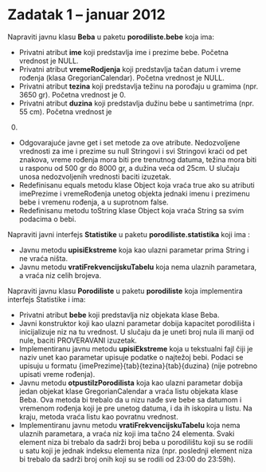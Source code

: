 # Zadatak 1 – januar 2012 

Napraviti javnu klasu **Beba** u paketu **porodiliste.bebe** koja ima:
* Privatni atribut **ime** koji predstavlja ime i prezime bebe. Početna vrednost je NULL.
* Privatni atribut **vremeRodjenja** koji predstavlja tačan datum i vreme rođenja (klasa
GregorianCalendar). Početna vrednost je NULL.
* Privatni atribut **tezina** koji predstavlja težinu na porođaju u gramima (npr. 3650 gr). Početna
vrednost je 0.
* Privatni atribut **duzina** koji predstavlja dužinu bebe u santimetrima (npr. 55 cm). Početna vrednost je
0.
* Odgovarajuće javne get i set metode za ove atribute. Nedozvoljene vrednosti za ime i prezime su
null Stringovi i svi Stringovi kraći od pet znakova, vreme rođenja mora biti pre trenutnog datuma,
težina mora biti u rasponu od 500 gr do 8000 gr, a dužina veća od 25cm. U slučaju unosa
nedozvoljenih vrednosti baciti izuzetak.
* Redefinisanu equals metodu klase Object koja vraća true ako su atributi imePrezime i
vremeRođenja unetog objekta jednaki imenu i prezimenu bebe i vremenu rođenja, a u suprotnom
false.
* Redefinisanu metodu toString klase Object koja vraća String sa svim podacima o bebi.

Napraviti javni interfejs **Statistike** u paketu **porodiliste.statistika** koji ima :
* Javnu metodu **upisiEkstreme** koja kao ulazni parametar prima String i ne vraća ništa.
* Javnu metodu **vratiFrekvencijskuTabelu** koja nema ulaznih parametara, a vraća niz celih brojeva.

Napraviti javnu klasu **Porodiliste** u paketu **porodiliste** koja implementira interfejs Statistike i ima:

- Privatni atribut **bebe** koji predstavlja niz objekata klase Beba.
- Javni konstruktor koji kao ulazni parametar dobija kapacitet porodilišta i inicijalizuje niz na tu
    vrednost. U slučaju da je uneti broj nula ili manji od nule, baciti PROVERAVANI izuzetak.
- Implementiranu javnu metodu **upisiEkstreme** koja u tekstualni fajl čiji je naziv unet kao parametar
    upisuje podatke o najtežoj bebi. Podaci se upisuju u formatu {imePrezime}{tab}{tezina}{tab}{duzina} (nije potrebno upisati vreme rođenja).
- Javnu metodu **otpustiIzPorodilista** koja kao ulazni parametar dobija jedan objekat klase
    GregorianCalendar a vraća listu objekata klase Beba. Ova metoda bi trebalo da u nizu nađe sve
    bebe sa datumom i vremenom rođenja koji je pre unetog datuma, i da ih iskopira u listu. Na kraju,
    metoda vraća listu kao povratnu vrednost.
- Implementiranu javnu metodu **vratiFrekvencijskuTabelu** koja nema ulaznih parametara, a vraća
    niz koji ima tačno 24 elementa. Svaki element niza bi trebalo da sadrži broj beba u porodilištu koji su
    se rodili u satu koji je jednak indeksu elementa niza (npr. poslednji element niza bi trebalo da sadrži
    broj onih koji su se rodili od 23:00 do 23:59h).
